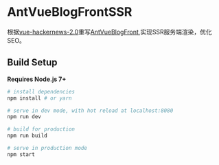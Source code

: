 # AntVueBlogFrontSSR

根据[vue-hackernews-2.0](https://github.com/vuejs/vue-hackernews-2.0)重写[AntVueBlogFront](https://github.com/antbaobao/AntVueBlogFront),实现SSR服务端渲染，优化SEO。


## Build Setup

**Requires Node.js 7+**

``` bash
# install dependencies
npm install # or yarn

# serve in dev mode, with hot reload at localhost:8080
npm run dev

# build for production
npm run build

# serve in production mode
npm start
```

